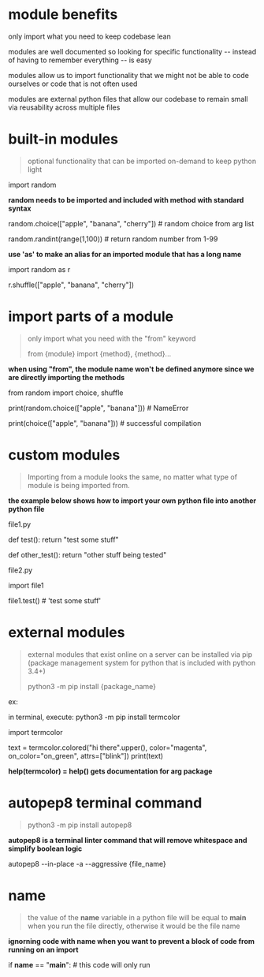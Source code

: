 # module benefits

only import what you need to keep codebase lean

modules are well documented so looking for specific functionality -- instead of having to remember everything -- is easy

modules allow us to import functionality that we might not be able to code ourselves or code that is not often used

modules are external python files that allow our codebase to remain small via reusability across multiple files

# built-in modules

> optional functionality that can be imported on-demand to keep python light

import random

__random needs to be imported and included with method with standard syntax__

random.choice(["apple", "banana", "cherry"]) # random choice from arg list

random.randint(range(1,100)) # return random number from 1-99

__use 'as' to make an alias for an imported module that has a long name__

import random as r

r.shuffle(["apple", "banana", "cherry"])

# import parts of a module

> only import what you need with the "from" keyword
>
> from {module} import {method}, {method}...

__when using "from", the module name won't be defined anymore since we are directly importing the methods__

from random import choice, shuffle

print(random.choice(["apple", "banana"])) # NameError

print(choice(["apple", "banana"])) # successful compilation

# custom modules

> Importing from a module looks the same, no matter what type of module is being imported from.

__the example below shows how to import your own python file into another python file__

file1.py

def test():
    return "test some stuff"

def other_test():
    return "other stuff being tested"

file2.py

import file1

file1.test() # 'test some stuff'

# external modules

> external modules that exist online on a server can be installed via pip (package management system for python that is included with python 3.4+)
>
> python3 -m pip install {package_name}

ex:

in terminal, execute: python3 -m pip install termcolor

import termcolor

text = termcolor.colored("hi there".upper(), color="magenta", on_color="on_green", attrs=["blink"])
print(text)

__help(termcolor) = help() gets documentation for arg package__

# autopep8 terminal command

> python3 -m pip install autopep8

__autopep8 is a terminal linter command that will remove whitespace and simplify boolean logic__

autopep8 --in-place -a --aggressive {file_name}

# __name__

> the value of the __name__ variable in a python file will be equal to __main__ when you run the file directly, otherwise it would be the file name

__ignorning code with __name__ when you want to prevent a block of code from running on an import__

if __name__ == "__main__":
    # this code will only run

